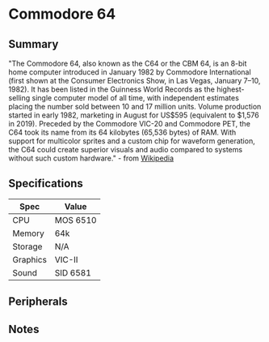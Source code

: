 # Commodore 64

## Summary

"The Commodore 64, also known as the C64 or the CBM 64, is an 8-bit home computer introduced in January 1982 by Commodore International (first shown at the Consumer Electronics Show, in Las Vegas, January 7–10, 1982). It has been listed in the Guinness World Records as the highest-selling single computer model of all time, with independent estimates placing the number sold between 10 and 17 million units. Volume production started in early 1982, marketing in August for US$595 (equivalent to $1,576 in 2019). Preceded by the Commodore VIC-20 and Commodore PET, the C64 took its name from its 64 kilobytes (65,536 bytes) of RAM. With support for multicolor sprites and a custom chip for waveform generation, the C64 could create superior visuals and audio compared to systems without such custom hardware." - from [Wikipedia](https://en.wikipedia.org/wiki/Commodore_64)

## Specifications

Spec     | Value
---------|------------
CPU | MOS 6510
Memory | 64k
Storage | N/A
Graphics | VIC-II
Sound | SID 6581

## Peripherals

## Notes
